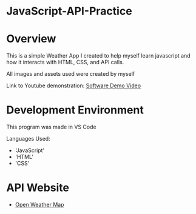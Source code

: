 # JavaScript-API-Practice

# Overview

This is a simple Weather App I created to help myself learn javascript and how it interacts with HTML, CSS, and API calls.

All images and assets used were created by myself

Link to Youtube demonstration:
[Software Demo Video]()

# Development Environment

This program was made in VS Code

Languages Used:
* 'JavaScript'
* 'HTML'
* 'CSS'

# API Website

* [Open Weather Map](https://openweathermap.org/)